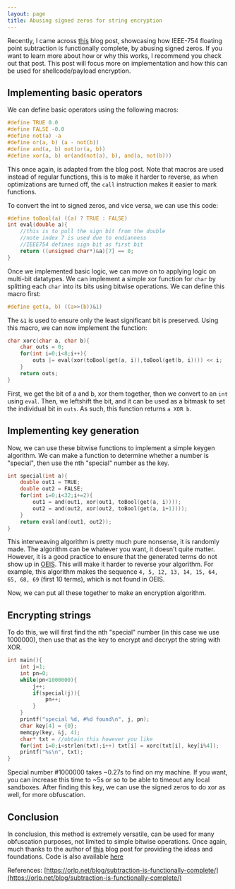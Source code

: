 ```yaml
---
layout: page
title: Abusing signed zeros for string encryption
---
```


Recently, I came across [this](https://orlp.net/blog/subtraction-is-functionally-complete/) blog post, showcasing how IEEE-754 floating point subtraction is functionally complete, by abusing signed zeros. If you want to learn more about how or why this works, I recommend you check out that post. This post will focus more on implementation and how this can be used for shellcode/payload encryption.

## Implementing basic operators
We can define basic operators using the following macros:
```c
#define TRUE 0.0
#define FALSE -0.0
#define not(a) -a
#define or(a, b) (a - not(b))
#define and(a, b) not(or(a, b))
#define xor(a, b) or(and(not(a), b), and(a, not(b)))
```
This once again, is adapted from the blog post. Note that macros are used instead of regular functions, this is to make it harder to reverse, as when optimizations are turned off, the `call` instruction makes it easier to mark functions.

To convert the int to signed zeros, and vice versa, we can use this code:
```c
#define toBool(a) ((a) ? TRUE : FALSE)
int eval(double a){
    //this is to pull the sign bit from the double
    //note index 7 is used due to endianness
    //IEEE754 defines sign bit as first bit
    return ((unsigned char*)&a)[7] == 0;
}
``` 
Once we implemented basic logic, we can move on to applying logic on multi-bit datatypes. We can implement a simple xor function for `char` by splitting each `char` into its bits using bitwise operations. We can define this macro first:
```c
#define get(a, b) ((a>>(b))&1)
```
The `&1` is used to ensure only the least significant bit is preserved. Using this macro, we can now implement the function:
```c
char xorc(char a, char b){
    char outs = 0;
    for(int i=0;i<8;i++){
        outs |= eval(xor(toBool(get(a, i)),toBool(get(b, i)))) << i;
    }
    return outs;
}
```
First, we get the bit of a and b, xor them together, then we convert to an `int` using `eval`. Then, we leftshift the bit, and it can be used as a bitmask to set the individual bit in `outs`. As such, this function returns `a XOR b`.

## Implementing key generation
Now, we can use these bitwise functions to implement a simple keygen algorithm. We can make a function to determine whether a number is "special", then use the nth "special" number as the key.
```c
int special(int a){
    double out1 = TRUE;
    double out2 = FALSE;
    for(int i=0;i<32;i+=2){
        out1 = and(out1, xor(out1, toBool(get(a, i))));
        out2 = and(out2, xor(out2, toBool(get(a, i+1))));
    }
    return eval(and(out1, out2));
}
```
This interweaving algorithm is pretty much pure nonsense, it is randomly made. The algorithm can be whatever you want, it doesn't quite matter. However, it is a good practice to ensure that the generated terms do not show up in [OEIS](https://oeis.org/). This will make it harder to reverse your algorithm. For example, this algorithm makes the sequence `4, 5, 12, 13, 14, 15, 64, 65, 68, 69` (first 10 terms), which is not found in OEIS.

Now, we can put all these together to make an encryption algorithm.

## Encrypting strings
To do this, we will first find the nth "special" number (in this case we use 1000000), then use that as the key to encrypt and decrypt the string with XOR.
```c
int main(){
    int j=1;
    int pn=0;
    while(pn<1000000){
        j++;
        if(special(j)){
            pn++;
        }
    }
    printf("special %d, #%d found\n", j, pn);
    char key[4] = {0};
    memcpy(key, &j, 4);
    char* txt = //obtain this however you like
    for(int i=0;i<strlen(txt);i++) txt[i] = xorc(txt[i], key[i%4]);
    printf("%s\n", txt);
}
```
Special number #1000000 takes ~0.27s to find on my machine. If you want, you can increase this time to ~5s or so to be able to timeout any local sandboxes. After finding this key, we can use the signed zeros to do xor as well, for more obfuscation.

## Conclusion
In conclusion, this method is extremely versatile, can be used for many obfuscation purposes, not limited to simple bitwise operations. Once again, much thanks to the author of [this](https://orlp.net/blog/subtraction-is-functionally-complete/) blog post for providing the ideas and foundations. Code is also available [here](https://github.com/lemond69/signed-zeros/)

References:
[https://orlp.net/blog/subtraction-is-functionally-complete/](https://orlp.net/blog/subtraction-is-functionally-complete/)
